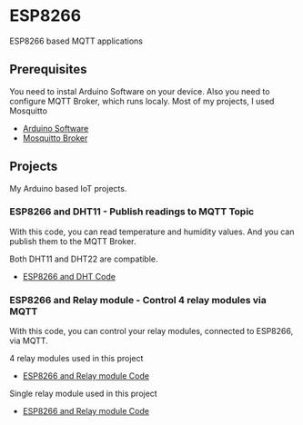 # ESP8266
ESP8266 based MQTT applications 

## Prerequisites

You need to instal Arduino Software on your device.
Also you need to configure MQTT Broker, which runs localy. Most of my projects, I used Mosquitto

* [Arduino Software](https://www.arduino.cc/) 
* [Mosquitto Broker](https://mosquitto.org/)

## Projects
My Arduino based IoT projects.

### ESP8266 and DHT11 - Publish readings to MQTT Topic
With this code, you can read temperature and humidity values.
And you can publish them to the MQTT Broker.

Both DHT11 and DHT22 are compatible.

* [ESP8266 and DHT Code](https://github.com/ibrahimcahit/ESP8266/blob/master/ESP8266%20Arduino%20Codes/EPS8266_and_DHT11_MQTT.ino)


### ESP8266 and Relay module - Control 4 relay modules via MQTT
With this code, you can control your relay modules, connected to ESP8266, via MQTT.

4 relay modules used in this project

* [ESP8266 and Relay module Code](https://github.com/ibrahimcahit/ESP8266/blob/master/ESP8266%20Arduino%20Codes/EPS8266_and_relay_MQTT.ino)

Single relay module used in this project

* [ESP8266 and Relay module Code](https://github.com/ibrahimcahit/ESP8266-MQTT/blob/master/ESP8266%20Arduino%20Codes/ESP8266_and_singleRelay_MQTT)
